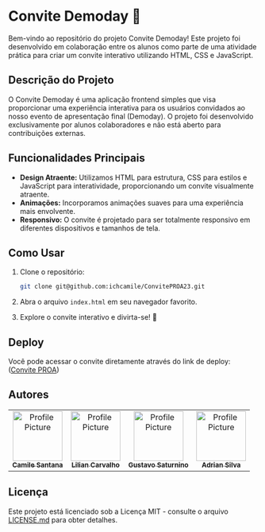 # Convite Demoday 🌟

Bem-vindo ao repositório do projeto Convite Demoday! Este projeto foi desenvolvido em colaboração entre os alunos como parte de uma atividade prática para criar um convite interativo utilizando HTML, CSS e JavaScript.

## Descrição do Projeto

O Convite Demoday é uma aplicação frontend simples que visa proporcionar uma experiência interativa para os usuários convidados ao nosso evento de apresentação final (Demoday). O projeto foi desenvolvido exclusivamente por alunos colaboradores e não está aberto para contribuições externas.

## Funcionalidades Principais

- **Design Atraente:** Utilizamos HTML para estrutura, CSS para estilos e JavaScript para interatividade, proporcionando um convite visualmente atraente.
- **Animações:** Incorporamos animações suaves para uma experiência mais envolvente.
- **Responsivo:** O convite é projetado para ser totalmente responsivo em diferentes dispositivos e tamanhos de tela.

## Como Usar

1. Clone o repositório:

   ```bash
   git clone git@github.com:ichcamile/ConvitePROA23.git
   ```

2. Abra o arquivo `index.html` em seu navegador favorito.

3. Explore o convite interativo e divirta-se! 🎉

## Deploy

Você pode acessar o convite diretamente através do link de deploy: ([Convite PROA](https://ichcamile.github.io/ConvitePROA23/))

## Autores

<table>
  <tr>
    <td align="center">
      <a href="#">
        <img src="https://avatars.githubusercontent.com/u/84331711?v=4" width="100px;" alt="Profile Picture"/><br>
        <sub>
          <b>Camile Santana</b>
        </sub>
      </a>
    </td>
    <td align="center">
      <a href="#">
        <img src="https://avatars.githubusercontent.com/u/126375437?v=4" width="100px;" alt="Profile Picture"/><br>
        <sub>
          <b>Lilian Carvalho</b>
        </sub>
      </a>
    </td>
    <td align="center">
      <a href="#">
        <img src="https://avatars.githubusercontent.com/u/118837016?v=4" width="100px;" alt="Profile Picture"/><br>
        <sub>
          <b>Gustavo Saturnino</b>
        </sub>
      </a>
    </td>
     <td align="center">
      <a href="#">
        <img src="https://avatars.githubusercontent.com/u/92550724?v=4" width="100px;" alt="Profile Picture"/><br>
        <sub>
          <b>Adrian Silva</b>
        </sub>
      </a>
    </td>
  </tr>
</table>

## Licença

Este projeto está licenciado sob a Licença MIT - consulte o arquivo [LICENSE.md](LICENSE.md) para obter detalhes.
